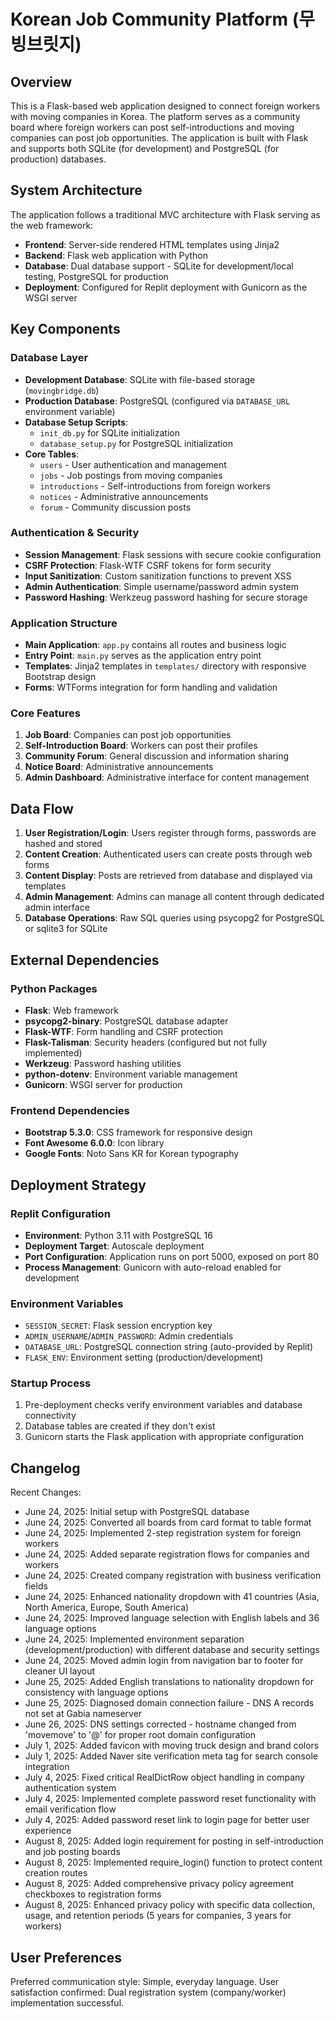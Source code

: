 # Korean Job Community Platform (무빙브릿지)

## Overview

This is a Flask-based web application designed to connect foreign workers with moving companies in Korea. The platform serves as a community board where foreign workers can post self-introductions and moving companies can post job opportunities. The application is built with Flask and supports both SQLite (for development) and PostgreSQL (for production) databases.

## System Architecture

The application follows a traditional MVC architecture with Flask serving as the web framework:

- **Frontend**: Server-side rendered HTML templates using Jinja2
- **Backend**: Flask web application with Python
- **Database**: Dual database support - SQLite for development/local testing, PostgreSQL for production
- **Deployment**: Configured for Replit deployment with Gunicorn as the WSGI server

## Key Components

### Database Layer
- **Development Database**: SQLite with file-based storage (`movingbridge.db`)
- **Production Database**: PostgreSQL (configured via `DATABASE_URL` environment variable)
- **Database Setup Scripts**: 
  - `init_db.py` for SQLite initialization
  - `database_setup.py` for PostgreSQL initialization
- **Core Tables**:
  - `users` - User authentication and management
  - `jobs` - Job postings from moving companies
  - `introductions` - Self-introductions from foreign workers
  - `notices` - Administrative announcements
  - `forum` - Community discussion posts

### Authentication & Security
- **Session Management**: Flask sessions with secure cookie configuration
- **CSRF Protection**: Flask-WTF CSRF tokens for form security
- **Input Sanitization**: Custom sanitization functions to prevent XSS
- **Admin Authentication**: Simple username/password admin system
- **Password Hashing**: Werkzeug password hashing for secure storage

### Application Structure
- **Main Application**: `app.py` contains all routes and business logic
- **Entry Point**: `main.py` serves as the application entry point
- **Templates**: Jinja2 templates in `templates/` directory with responsive Bootstrap design
- **Forms**: WTForms integration for form handling and validation

### Core Features
1. **Job Board**: Companies can post job opportunities
2. **Self-Introduction Board**: Workers can post their profiles
3. **Community Forum**: General discussion and information sharing
4. **Notice Board**: Administrative announcements
5. **Admin Dashboard**: Administrative interface for content management

## Data Flow

1. **User Registration/Login**: Users register through forms, passwords are hashed and stored
2. **Content Creation**: Authenticated users can create posts through web forms
3. **Content Display**: Posts are retrieved from database and displayed via templates
4. **Admin Management**: Admins can manage all content through dedicated admin interface
5. **Database Operations**: Raw SQL queries using psycopg2 for PostgreSQL or sqlite3 for SQLite

## External Dependencies

### Python Packages
- **Flask**: Web framework
- **psycopg2-binary**: PostgreSQL database adapter
- **Flask-WTF**: Form handling and CSRF protection
- **Flask-Talisman**: Security headers (configured but not fully implemented)
- **Werkzeug**: Password hashing utilities
- **python-dotenv**: Environment variable management
- **Gunicorn**: WSGI server for production

### Frontend Dependencies
- **Bootstrap 5.3.0**: CSS framework for responsive design
- **Font Awesome 6.0.0**: Icon library
- **Google Fonts**: Noto Sans KR for Korean typography

## Deployment Strategy

### Replit Configuration
- **Environment**: Python 3.11 with PostgreSQL 16
- **Deployment Target**: Autoscale deployment
- **Port Configuration**: Application runs on port 5000, exposed on port 80
- **Process Management**: Gunicorn with auto-reload enabled for development

### Environment Variables
- `SESSION_SECRET`: Flask session encryption key
- `ADMIN_USERNAME`/`ADMIN_PASSWORD`: Admin credentials
- `DATABASE_URL`: PostgreSQL connection string (auto-provided by Replit)
- `FLASK_ENV`: Environment setting (production/development)

### Startup Process
1. Pre-deployment checks verify environment variables and database connectivity
2. Database tables are created if they don't exist
3. Gunicorn starts the Flask application with appropriate configuration

## Changelog

Recent Changes:
- June 24, 2025: Initial setup with PostgreSQL database
- June 24, 2025: Converted all boards from card format to table format
- June 24, 2025: Implemented 2-step registration system for foreign workers
- June 24, 2025: Added separate registration flows for companies and workers
- June 24, 2025: Created company registration with business verification fields
- June 24, 2025: Enhanced nationality dropdown with 41 countries (Asia, North America, Europe, South America)
- June 24, 2025: Improved language selection with English labels and 36 language options
- June 24, 2025: Implemented environment separation (development/production) with different database and security settings
- June 24, 2025: Moved admin login from navigation bar to footer for cleaner UI layout
- June 25, 2025: Added English translations to nationality dropdown for consistency with language options
- June 25, 2025: Diagnosed domain connection failure - DNS A records not set at Gabia nameserver
- June 26, 2025: DNS settings corrected - hostname changed from 'movemove' to '@' for proper root domain configuration
- July 1, 2025: Added favicon with moving truck design and brand colors
- July 1, 2025: Added Naver site verification meta tag for search console integration
- July 4, 2025: Fixed critical RealDictRow object handling in company authentication system
- July 4, 2025: Implemented complete password reset functionality with email verification flow
- July 4, 2025: Added password reset link to login page for better user experience
- August 8, 2025: Added login requirement for posting in self-introduction and job posting boards
- August 8, 2025: Implemented require_login() function to protect content creation routes
- August 8, 2025: Added comprehensive privacy policy agreement checkboxes to registration forms
- August 8, 2025: Enhanced privacy policy with specific data collection, usage, and retention periods (5 years for companies, 3 years for workers)

## User Preferences

Preferred communication style: Simple, everyday language.
User satisfaction confirmed: Dual registration system (company/worker) implementation successful.